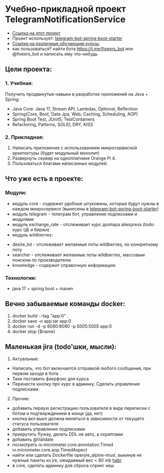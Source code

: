 # Учебно-прикладной проект TelegramNotificationService

  * [Ссылка на этот проект](https://github.com/AlekseyShibayev/TelegramNotificationService)
  * Проект использует: [telegram-bot-spring-boot-starter](https://github.com/AlekseyShibayev/telegram-bot-spring-boot-starter)
  * [Ссылка на различные обучающие курсы:](https://github.com/AlekseyShibayev/additional-education-info)
  * как пользоваться? найти бота https://t.me/fixeers_bot или @fixeers_bot и написать ему что-нибудь

## Цели проекта:
### 1. Учебная:
Получить продвинутые навыки в разработке приложений на Java + Spring:
  * Java Core: Java 17, Stream API, Lambdas, Optional, Reflection
  * Spring(Core, Boot, Data Jpa, Web, Caching, Scheduling, AOP)
  * Spring Boot Test, JUnit5, TestContainers
  * Refactoring, Patterns, SOLID, DRY, KISS

### 2. Прикладная:
1. Написать приложение с использованием микросервисной архитектуры (будет модульный монолит)
2. Развернуть сервер на одноплатнике Orange Pi 4.
3. Пользоваться благами написанных модулей.
   
## Что уже есть в проекте:
### Модули:
  * модуль core - содержит удобные штуковины, которые будут нужны в каждом микросервисе (вынесены в [telegram-bot-spring-boot-starter](https://github.com/AlekseyShibayev/telegram-bot-spring-boot-starter))
  * модуль telegram - телеграм бот, управление подписками и модулями
  * модуль exchange_rate - отслеживает курс доллара aliexpress (todo: курс ЦБ и биржи)
  * модуль wildberries: 
  - desire_lot - отслеживает желаемые лоты wildberries, по конкретному лоту
  - searcher - отслеживает желаемые лоты wildberries, массовым поиском по производителю
  - knowledge - содержит справочную информацию
### Технологии:
  * java 17 + spring boot + maven

## Вечно забываемые команды docker:
1. docker build --tag "app:0" .
2. docker save -o app.tar app:0
3. docker run -d -p 8080:8080 -p 5005:5005 app:0
4. docker stop {$name}

## Маленькая jira (todo'шки, мысли):
1. Актуальные:
  - Написать, что бот включается отправкой любого сообщения, при первом заходе в бота
  - Таки поставить фаерфокс для курса
  - Перенести кнопку про курс в админку. Сделать управление подписками.

2. Прочие:
  - добавить первую регистрацию пользователя в виде переписки с ботом и подтверждением в конце (да, нет)
  - кнопка вкл выкл должна меняться в зависимости от текущего статуса пользователя
  - добавить управление подписками
  - прикрутить flyway, делать DDL не авто, а скриптами
  - добавить @Validate
  - посмотреть io.micrometer.core.annotation.Timed io.micrometer.core.aop.TimedAspect
  - найти или сделать Dockerfile openjre_alpine-musl, выкинув не нужные пакеты из jre, ожидаемый вес < 80 mb [habr](https://habr.com/ru/companies/piter/articles/692992/)
  - в core, сделать админку для сброса спринг кеш